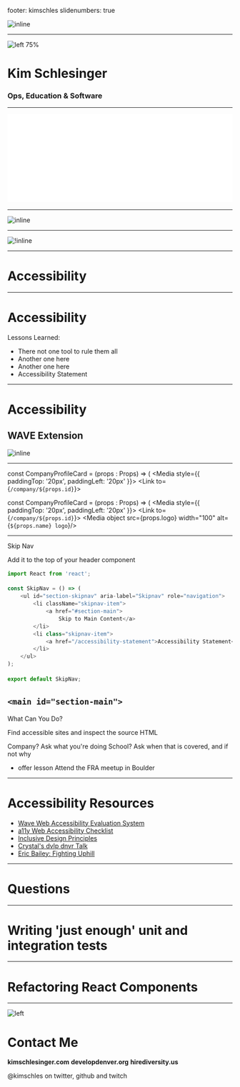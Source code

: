 footer: kimschles
slidenumbers: true

![inline](https://res.cloudinary.com/kimschlesinger/image/upload/v1552522996/logo-white.png)

---
![left 75%](http://res.cloudinary.com/kimschlesinger/image/upload/c_scale,w_2960/v1524009870/kimschlesinger-headshot.jpg)

# Kim Schlesinger
### Ops, Education & Software 

--- 
![inline](./images/RO-Logo-White.svg)

--- 


![inline](https://pbs.twimg.com/media/DzdauLfUcAITSMd.jpg:large)

--- 


![!inline](https://res.cloudinary.com/kimschlesinger/image/upload/v1552522996/logo-white.png)

---

# Accessibility 

---
# Accessibility 
Lessons Learned: 
* There not one tool to rule them all 
* Another one here 
* Another one here 
* Accessibility Statement 

---

# Accessibility 
## WAVE Extension 

![inline](https://youtu.be/ZInUExMcVVA)

--- 

const CompanyProfileCard = (props : Props) => (
  <CustomCard onClick={props.onClick}>
    <Media style={{
      paddingTop: '20px',
      paddingLeft: '20px'
    }}>
      <Media left>
        <Link to={`/company/${props.id}`}>
          <Media object src={props.logo} width="100" alt="Logo"/>
        </Link>
      </Media>


const CompanyProfileCard = (props : Props) => (
  <CustomCard onClick={props.onClick}>
    <Media style={{
      paddingTop: '20px',
      paddingLeft: '20px'
    }}>
      <Media left>
        <Link to={`/company/${props.id}`}>
          <Media object src={props.logo} width="100" alt={`${props.name} logo`}/>
        </Link>
      </Media>

--- 

Skip Nav

Add it to the top of your header component


```js
import React from 'react';

const SkipNav = () => (
    <ul id="section-skipnav" aria-label="Skipnav" role="navigation">
        <li className="skipnav-item">
            <a href="#section-main">
                Skip to Main Content</a>
        </li>
        <li class="skipnav-item">
            <a href="/accessibility-statement">Accessibility Statement</a>
        </li>
    </ul>
);

export default SkipNav;
``` 


`<main id="section-main">` 
--- 
What Can You Do? 

Find accessible sites and inspect the source HTML 

Company? Ask what you're doing 
School? Ask when that is covered, and if not why 
* offer lesson
Attend the FRA meetup in Boulder 



---
# Accessibility Resources
* [Wave Web Accessibility Evaluation System](http://wave.webaim.org/)
* [a11y Web Accessibility Checklist](https://a11yproject.com/checklist)
* [Inclusive Design Principles](https://inclusivedesignprinciples.org/)
* [Crystal's dvlp dnvr Talk]()
* [Eric Bailey: Fighting Uphill](https://ericwbailey.design/writing/2019-03-05-fighting-uphill.html)


--- 
# Questions

---


# Writing 'just enough' unit and integration tests

---

# Refactoring React Components

--- 
![left](https://media.giphy.com/media/5ArJanyCfxgiY/giphy.gif)

# Contact Me

**kimschlesinger.com**
**developdenver.org** 
**hirediversity.us** 

@kimschles 
on twitter, github and twitch


